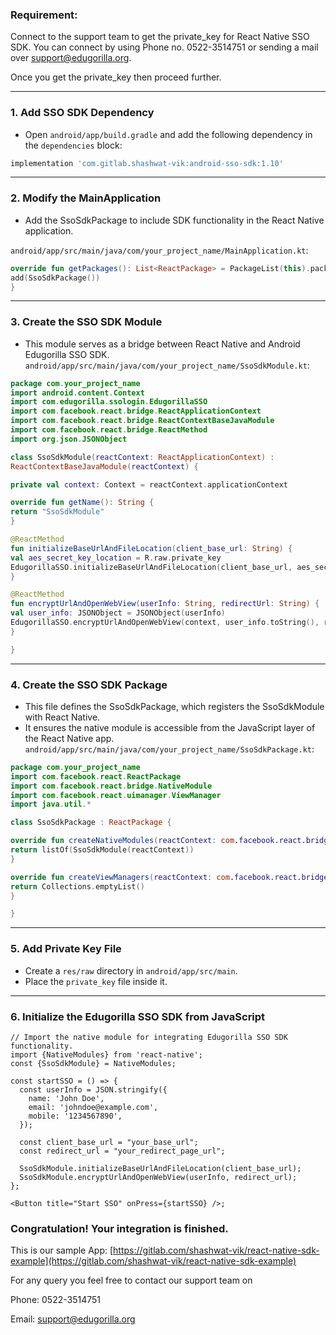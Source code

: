### Requirement:
Connect to the support team to get the private_key for React Native SSO SDK. You can connect by using Phone no. 0522-3514751 or sending a mail over [support@edugorilla.org](https://mailto:support@edugorilla.org).

Once you get the private_key then proceed further.

---
### 1. **Add SSO SDK Dependency**
- Open `android/app/build.gradle` and add the following dependency in the `dependencies` block:
```gradle
implementation 'com.gitlab.shashwat-vik:android-sso-sdk:1.10'
```
---
### 2. **Modify the MainApplication**
- Add the SsoSdkPackage to include SDK functionality in the React Native application.

`android/app/src/main/java/com/your_project_name/MainApplication.kt`:
```kotlin
override fun getPackages(): List<ReactPackage> = PackageList(this).packages.apply {
add(SsoSdkPackage())
}

```
---
### 3. **Create the SSO SDK Module**

 * This module serves as a bridge between React Native and Android Edugorilla SSO SDK.
`android/app/src/main/java/com/your_project_name/SsoSdkModule.kt`:
```kotlin
package com.your_project_name
import android.content.Context
import com.edugorilla.ssologin.EdugorillaSSO
import com.facebook.react.bridge.ReactApplicationContext
import com.facebook.react.bridge.ReactContextBaseJavaModule
import com.facebook.react.bridge.ReactMethod
import org.json.JSONObject

class SsoSdkModule(reactContext: ReactApplicationContext) :
ReactContextBaseJavaModule(reactContext) {

private val context: Context = reactContext.applicationContext

override fun getName(): String {
return "SsoSdkModule"
}

@ReactMethod
fun initializeBaseUrlAndFileLocation(client_base_url: String) {
val aes_secret_key_location = R.raw.private_key
EdugorillaSSO.initializeBaseUrlAndFileLocation(client_base_url, aes_secret_key_location)
}

@ReactMethod
fun encryptUrlAndOpenWebView(userInfo: String, redirectUrl: String) {
val user_info: JSONObject = JSONObject(userInfo)
EdugorillaSSO.encryptUrlAndOpenWebView(context, user_info.toString(), redirectUrl)
}

}
```
---
### 4. **Create the SSO SDK Package**
* This file defines the SsoSdkPackage, which registers the SsoSdkModule with React Native.
* It ensures the native module is accessible from the JavaScript layer of the React Native app.
`android/app/src/main/java/com/your_project_name/SsoSdkPackage.kt`:
```kotlin
package com.your_project_name
import com.facebook.react.ReactPackage
import com.facebook.react.bridge.NativeModule
import com.facebook.react.uimanager.ViewManager
import java.util.*

class SsoSdkPackage : ReactPackage {

override fun createNativeModules(reactContext: com.facebook.react.bridge.ReactApplicationContext): List<NativeModule> {
return listOf(SsoSdkModule(reactContext))
}

override fun createViewManagers(reactContext: com.facebook.react.bridge.ReactApplicationContext): List<ViewManager<*, *>> {
return Collections.emptyList()
}

}
```
---
### 5. **Add Private Key File**
* Create a `res/raw` directory in `android/app/src/main`.  
* Place the `private_key` file inside it.

---
### 6. **Initialize the Edugorilla SSO SDK from JavaScript**
```tsx
// Import the native module for integrating Edugorilla SSO SDK functionality.
import {NativeModules} from 'react-native';
const {SsoSdkModule} = NativeModules;

const startSSO = () => {
  const userInfo = JSON.stringify({
    name: 'John Doe',
    email: 'johndoe@example.com', 
    mobile: '1234567890',
  });

  const client_base_url = "your_base_url";
  const redirect_url = "your_redirect_page_url";

  SsoSdkModule.initializeBaseUrlAndFileLocation(client_base_url);
  SsoSdkModule.encryptUrlAndOpenWebView(userInfo, redirect_url);
};

<Button title="Start SSO" onPress={startSSO} />;

```

### Congratulation! Your integration is finished.
This is our sample App:
[https://gitlab.com/shashwat-vik/react-native-sdk-example](https://gitlab.com/shashwat-vik/react-native-sdk-example)


For any query you feel free to contact our support team on

Phone: 0522-3514751

Email: [support@edugorilla.org](https://mailto:support@edugorilla.org)

